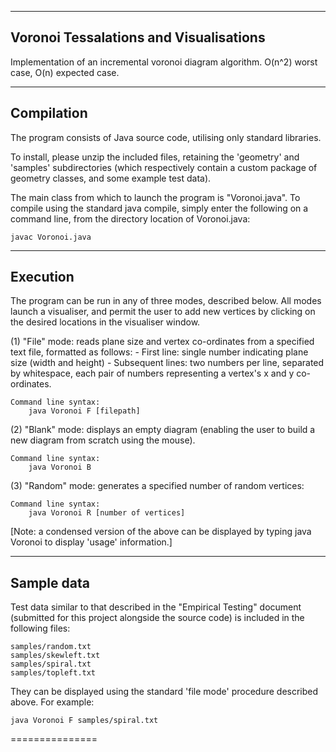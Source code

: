 ------
Voronoi Tessalations and Visualisations
-----

Implementation of an incremental voronoi diagram algorithm. O(n^2) worst case, O(n) expected case.

-----------
Compilation
-----------
The program consists of Java source code, utilising only standard libraries.

To install, please unzip the included files, retaining the 'geometry' and
'samples' subdirectories (which respectively contain a custom package of
geometry classes, and some example test data).

The main class from which to launch the program is "Voronoi.java".
To compile using the standard java compile, simply enter the following on a
command line, from the directory location of Voronoi.java:

	javac Voronoi.java

---------
Execution
---------
The program can be run in any of three modes, described below. All modes launch
a visualiser, and permit the user to add new vertices by clicking on the
desired locations in the visualiser window.

(1) "File" mode: reads plane size and vertex co-ordinates from a specified text
file, formatted as follows:
	- First line: single number indicating plane size (width and height)
	- Subsequent lines: two numbers per line, separated by whitespace, each
	  pair of numbers representing a vertex's x and y co-ordinates.

	Command line syntax:
		java Voronoi F [filepath]
  
(2) "Blank" mode: displays an empty diagram (enabling the user to build a new
diagram from scratch using the mouse).
	
	Command line syntax:
		java Voronoi B

(3) "Random" mode: generates a specified number of random vertices:
	
	Command line syntax:
		java Voronoi R [number of vertices]

[Note: a condensed version of the above can be displayed by typing
	java Voronoi
to display 'usage' information.]

-----------
Sample data
-----------
Test data similar to that described in the "Empirical Testing" document
(submitted for this project alongside the source code) is included in the
following files:

	samples/random.txt
	samples/skewleft.txt
	samples/spiral.txt
	samples/topleft.txt

They can be displayed using the standard 'file mode' procedure described above.
For example:
	
	java Voronoi F samples/spiral.txt
===============
